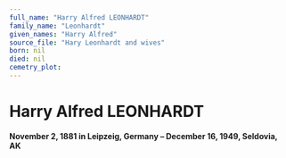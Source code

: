```yaml
---
full_name: "Harry Alfred LEONHARDT"
family_name: "Leonhardt"
given_names: "Harry Alfred"
source_file: "Hary Leonhardt and wives"
born: nil
died: nil
cemetry_plot: 
---
```

# Harry Alfred LEONHARDT

**November 2, 1881 in Leipzeig, Germany – December 16, 1949, Seldovia,
AK**

